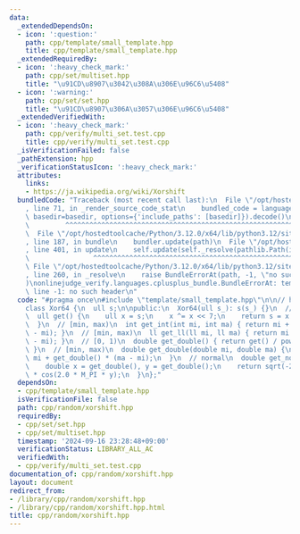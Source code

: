 ```yaml
---
data:
  _extendedDependsOn:
  - icon: ':question:'
    path: cpp/template/small_template.hpp
    title: cpp/template/small_template.hpp
  _extendedRequiredBy:
  - icon: ':heavy_check_mark:'
    path: cpp/set/multiset.hpp
    title: "\u91CD\u8907\u3042\u308A\u306E\u96C6\u5408"
  - icon: ':warning:'
    path: cpp/set/set.hpp
    title: "\u91CD\u8907\u306A\u3057\u306E\u96C6\u5408"
  _extendedVerifiedWith:
  - icon: ':heavy_check_mark:'
    path: cpp/verify/multi_set.test.cpp
    title: cpp/verify/multi_set.test.cpp
  _isVerificationFailed: false
  _pathExtension: hpp
  _verificationStatusIcon: ':heavy_check_mark:'
  attributes:
    links:
    - https://ja.wikipedia.org/wiki/Xorshift
  bundledCode: "Traceback (most recent call last):\n  File \"/opt/hostedtoolcache/Python/3.12.0/x64/lib/python3.12/site-packages/onlinejudge_verify/documentation/build.py\"\
    , line 71, in _render_source_code_stat\n    bundled_code = language.bundle(stat.path,\
    \ basedir=basedir, options={'include_paths': [basedir]}).decode()\n          \
    \         ^^^^^^^^^^^^^^^^^^^^^^^^^^^^^^^^^^^^^^^^^^^^^^^^^^^^^^^^^^^^^^^^^^^^^^^^^^^^^^^^^\n\
    \  File \"/opt/hostedtoolcache/Python/3.12.0/x64/lib/python3.12/site-packages/onlinejudge_verify/languages/cplusplus.py\"\
    , line 187, in bundle\n    bundler.update(path)\n  File \"/opt/hostedtoolcache/Python/3.12.0/x64/lib/python3.12/site-packages/onlinejudge_verify/languages/cplusplus_bundle.py\"\
    , line 401, in update\n    self.update(self._resolve(pathlib.Path(included), included_from=path))\n\
    \                ^^^^^^^^^^^^^^^^^^^^^^^^^^^^^^^^^^^^^^^^^^^^^^^^^^^^^^^^^\n \
    \ File \"/opt/hostedtoolcache/Python/3.12.0/x64/lib/python3.12/site-packages/onlinejudge_verify/languages/cplusplus_bundle.py\"\
    , line 260, in _resolve\n    raise BundleErrorAt(path, -1, \"no such header\"\
    )\nonlinejudge_verify.languages.cplusplus_bundle.BundleErrorAt: template/small_template.hpp:\
    \ line -1: no such header\n"
  code: "#pragma once\n#include \"template/small_template.hpp\"\n\n// https://ja.wikipedia.org/wiki/Xorshift\n\
    class Xor64 {\n  ull s;\n\npublic:\n  Xor64(ull s_): s(s_) {}\n  // [0, 2**64)\n\
    \  ull get() {\n    ull x = s;\n    x ^= x << 7;\n    return s = x ^ (x >> 9);\n\
    \  }\n  // [min, max)\n  int get_int(int mi, int ma) { return mi + get() % (ma\
    \ - mi); }\n  // [min, max)\n  ll get_ll(ll mi, ll ma) { return mi + get() % (ma\
    \ - mi); }\n  // [0, 1)\n  double get_double() { return get() / pow(2.0, 64);\
    \ }\n  // [min, max)\n  double get_double(double mi, double ma) {\n    return\
    \ mi + get_double() * (ma - mi);\n  }\n  // normal\n  double get_normal() {\n\
    \    double x = get_double(), y = get_double();\n    return sqrt(-2.0 * log(x))\
    \ * cos(2.0 * M_PI * y);\n  }\n};"
  dependsOn:
  - cpp/template/small_template.hpp
  isVerificationFile: false
  path: cpp/random/xorshift.hpp
  requiredBy:
  - cpp/set/set.hpp
  - cpp/set/multiset.hpp
  timestamp: '2024-09-16 23:28:48+09:00'
  verificationStatus: LIBRARY_ALL_AC
  verifiedWith:
  - cpp/verify/multi_set.test.cpp
documentation_of: cpp/random/xorshift.hpp
layout: document
redirect_from:
- /library/cpp/random/xorshift.hpp
- /library/cpp/random/xorshift.hpp.html
title: cpp/random/xorshift.hpp
---
```

